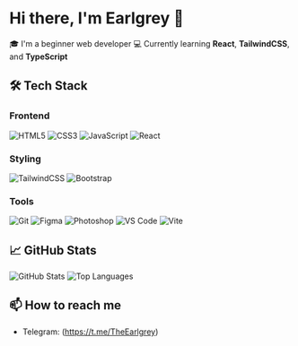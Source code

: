 # Hi there, I'm Earlgrey 👋

🎓 I'm a beginner web developer
💻 Currently learning **React**, **TailwindCSS**, and **TypeScript**  

## 🛠️ Tech Stack

### Frontend
![HTML5](https://img.shields.io/badge/-HTML5-E34F26?logo=html5&logoColor=white)
![CSS3](https://img.shields.io/badge/-CSS3-1572B6?logo=css3&logoColor=white)
![JavaScript](https://img.shields.io/badge/-JavaScript-F7DF1E?logo=javascript&logoColor=black)
![React](https://img.shields.io/badge/-React-20232A?logo=react&logoColor=61DAFB)

### Styling
![TailwindCSS](https://img.shields.io/badge/-TailwindCSS-38B2AC?logo=tailwind-css&logoColor=white)
![Bootstrap](https://img.shields.io/badge/-Bootstrap-563D7C?logo=bootstrap&logoColor=white)

### Tools
![Git](https://img.shields.io/badge/-Git-F05032?logo=git&logoColor=white)
![Figma](https://img.shields.io/badge/-Figma-F24E1E?logo=figma&logoColor=white)
![Photoshop](https://img.shields.io/badge/-Photoshop-31A8FF?logo=adobe-photoshop&logoColor=white)
![VS Code](https://img.shields.io/badge/-VSCode-007ACC?logo=visual-studio-code&logoColor=white)
![Vite](https://img.shields.io/badge/-Vite-646CFF?logo=vite&logoColor=white)


## 📈 GitHub Stats
![GitHub Stats](https://github-readme-stats.vercel.app/api?username=sqien&show_icons=true&theme=dark)
![Top Languages](https://github-readme-stats.vercel.app/api/top-langs/?username=sqien&layout=compact&theme=dark)

## 📫 How to reach me
- Telegram: (https://t.me/TheEarlgrey)

